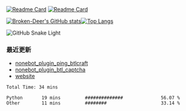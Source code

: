[![Readme Card](https://github-readme-stats.vercel.app/api/pin/?username=Broken-Deer&repo=website)](https://github.com/anuraghazra/github-readme-stats) [![Readme Card](https://github-readme-stats.vercel.app/api/pin/?username=Broken-Deer&repo=phpdbtools)](https://github.com/anuraghazra/github-readme-stats)

[![Broken-Deer's GitHub stats](https://github-readme-stats.vercel.app/api?username=Broken-Deer&locale=cn&hide_border=true)](https://github.com/anuraghazra/github-readme-stats)[![Top Langs](https://github-readme-stats.vercel.app/api/top-langs/?username=Broken-Deer&layout=compact&locale=cn&hide_border=true)](https://github.com/anuraghazra/github-readme-stats)

![GitHub Snake Light](https://cdn.jsdelivr.net/gh/Broken-Deer/Broken-Deer/assets/github-contribution-grid-snake.svg)

### 最近更新

- [nonebot_plugin_ping_btlcraft](https://github.com/Broken-Deer/nonebot_plugin_ping_btlcraft)
- [nonebot_plugin_btl_captcha](https://github.com/Broken-Deer/nonebot_plugin_btl_captcha)
- [website](https://github.com/Broken-Deer/website)

<!--START_SECTION:waka-->

```text
Total Time: 34 mins

Python       19 mins         ##############              56.07 %
Other        11 mins         ########                    33.14 %
```

<!--END_SECTION:waka-->
